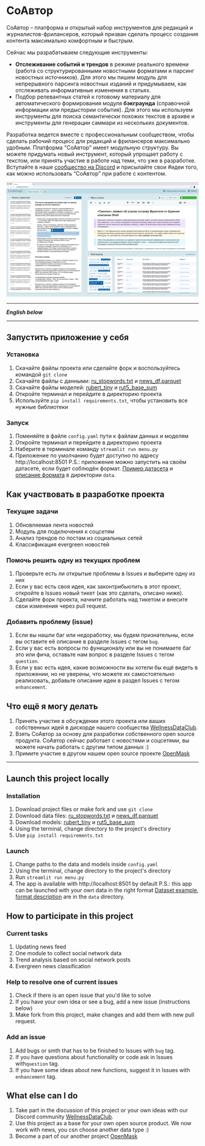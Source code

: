 # СоАвтор
СоАвтор – платформа и открытый набор инструментов для редакций и журналистов-фрилансеров, который призван сделать процесс создания контента максимально комфортным и быстрым.  

Сейчас мы разрабатываем следующие инструменты: 
* **Отслеживание событий и трендов** в режиме реального времени (работа со структурированными новостными форматами и парсинг новостных источников). Для этого мы пишем модуль для непрерывного парсинга новостных изданий и придумываем, как отслеживать информативные изменения в статьях.
* Подбор релевантных статей к готовому материалу для автоматического формирования модуля **бэкграунда** (справочной информации или предыстории события). Для этого мы используем инструменты для поиска семантически похожих текстов в архиве и инструменты для генерации саммари из нескольких документов.

Разработка ведется вместе с профессиональным сообществом, чтобы сделать рабочий процесс для редакций и фрилансеров максимально удобным.
Платформа "СоАвтор" имеет модульную структуру. Вы можете придумать новый инструмент, который упрощает работу с текстом, или принять участие в работе над теми, что уже в разработке. 
Вступайте в наше [сообщество на Discord](https://discord.com/invite/qzYk2ErsME) и присылайте свои #идеи того, как можно использовать “СоАвтор” при работе с контентом.

![СоАвтор интерфейс](main_pic.png)

***
***English below***
***

## Запустить приложение у себя

### Установка
1. Скачайте файлы проекта или сделайте форк и воспользуйтесь командой `git clone`
2. Скачайте файлы с данными: [ru_stopwords.txt](https://drive.google.com/file/d/1zoPSpUM_IOp62uypMNAPgnn4y3wgQYKW/view?usp=sharing) и [news_df.parquet](https://drive.google.com/file/d/1rc1khN5DmwF0xeY73iHWOp1UlqxtLpx_/view?usp=sharing)
3. Скачайте файлы моделей: [rubert_tiny](https://drive.google.com/drive/folders/16uQsVX6e5HtjoPH1P0lcKPl1zJLe7Bra?usp=sharing) и [rut5_base_sum](https://drive.google.com/drive/folders/1Q2UjRFwQTkHHiF8yxJtc2AO1UYtDuViG?usp=sharing)
4. Откройте терминал и перейдите в директорию проекта
5. Используйте `pip install requirements.txt`, чтобы установить все нужные библиотеки

### Запуск
1. Поменяйте в файле `config.yaml` пути к файлам данных и моделям
2. Откройте терминал и перейдите в директорию проекта
3. Наберите в терминале команду `streamlit run menu.py`
4. Приложение по умолчанию будет доступно по адресу http://localhost:8501
P.S.: приложение можно запустить на своём датасете, если будет соблюдён формат. [Пример датасета](data/data_sample.parquet) и [описание формата](data/data_description.md) в директории `data`.


## Как участвовать в разработке проекта

### Текущие задачи
1. Обновляемая лента новостей
2. Модуль для подключения к соцсетям
3. Анализ трендов по постам из социальных сетей
4. Классификация evergreen новостей

### Помочь решить одну из текущих проблем
1. Проверьте есть ли открытые проблемы в Issues и выберите одну из них
2. Если у вас есть своя идея, как законтрибьютить в этот проект, откройте в Issues новый тикет (как это сделать, описано ниже).
3. Сделайте форк проекта, начните работать над тикетом и внесите свои изменения через pull request.

### Добавить проблему (issue)
1. Если вы нашли баг или недоработку, мы будем признательны, если вы оставите её описание в разделе Issues с тегом `bug`.
2. Если у вас есть вопросы по функционалу или вы не понимаете баг это или фича, оставьте нам вопрос в разделе Issues с тегом `question`.
3. Если у вас есть идея, какие возможности вы хотели бы ещё видеть в приложении, но не уверены, что можете их самостоятельно реализовать, добавьте описание идеи в раздел Issues с тегом `enhancement`.

## Что ещё я могу делать
1. Принять участие в обсуждении этого проекта или ваших собственных идей в дискорде нашего сообщества [WellnessDataClub](https://welldata.club/).
2. Взять СоАвтор за основу для разработки собственного open source продукта. СоАвтор сейчас работает с новостями и соцсетями, вы можете начать работать с другим типом данных :)
3. Примите участие в другом нашем open source проекте [OpenMask](https://github.com/ISGNeuroTeam/OpenMask)

***

## Launch this project locally

### Installation
1. Download project files or make fork and use `git clone`
2. Download data files: [ru_stopwords.txt](https://drive.google.com/file/d/1zoPSpUM_IOp62uypMNAPgnn4y3wgQYKW/view?usp=sharing) и [news_df.parquet](https://drive.google.com/file/d/1rc1khN5DmwF0xeY73iHWOp1UlqxtLpx_/view?usp=sharing)
3. Download models: [rubert_tiny](https://drive.google.com/drive/folders/16uQsVX6e5HtjoPH1P0lcKPl1zJLe7Bra?usp=sharing) и [rut5_base_sum](https://drive.google.com/drive/folders/1Q2UjRFwQTkHHiF8yxJtc2AO1UYtDuViG?usp=sharing)
4. Using the terminal, change directory to the project's directory
5. Use `pip install requirements.txt`

### Launch
1. Change paths to the data and models inside `config.yaml`
2. Using the terminal, change directory to the project's directory
3. Run `streamlit run menu.py`
4. The app is available with http://localhost:8501 by default
P.S.: this app can be launched with your own data in the right format [Dataset example](data/data_sample.parquet), [format description](data/data_description.md) are in the `data` directory.


## How to participate in this project

### Current tasks
1. Updating news feed
2. One module to collect social network data
3. Trend analysis based on social network posts 
4. Evergreen news classification

### Help to resolve one of current issues 
1. Check if there is an open issue that you'd like to solve
2. If you have your own idea or see a bug, add a new issue (instructions below) 
3. Make fork from this project, make changes and add them with new pull request.

### Add an issue
1. Add bugs or smth that has to be finished to Issues with `bug` tag.
2. If you have questions about functionality or code ask in Issues with`question` tag.
3. If you have some ideas about new functions, suggest it in Issues with `enhancement` tag.

## What else can I do
1. Take part in the discussion of this project or your own ideas with our Discord community [WellnessDataClub](https://welldata.club/).
2. Use this project as a base for your own open source product. We now work with news, you csn choose another data type :)
3. Become a part of our another project [OpenMask](https://github.com/ISGNeuroTeam/OpenMask)